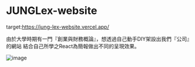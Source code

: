 # JUNGLex-website

target:https://jung-lex-website.vercel.app/

由於大學時期有一門『創業與財務概論』，想透過自己動手DIY架設出我們『公司』的網站
結合自己所學之React為簡報做出不同的呈現效果。

![image](https://github.com/Neal-Y/JUNGLex-website/blob/master/main%20view.png)
